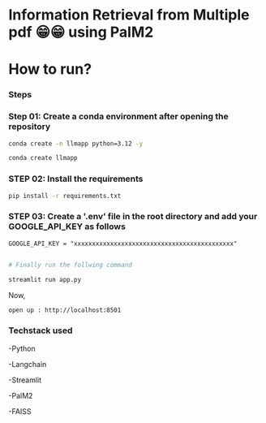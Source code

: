 # Information Retrieval from Multiple pdf 😁😁 using PalM2

# How to run?

### Steps

### Step 01: Create a conda environment after opening the repository

```bash
conda create -n llmapp python=3.12 -y
```

```bash
conda create llmapp
```
### STEP 02: Install the requirements

```bash
pip install -r requirements.txt
```

### STEP 03: Create a '.env' file in the root directory and add your GOOGLE_API_KEY as follows

```
GOOGLE_API_KEY = "xxxxxxxxxxxxxxxxxxxxxxxxxxxxxxxxxxxxxxxxxxxx"
```

```bash

# Finally run the follwing command

streamlit run app.py
```

Now,
```bash
open up : http://localhost:8501
```

### Techstack used

-Python

-Langchain

-Streamlit

-PalM2

-FAISS
